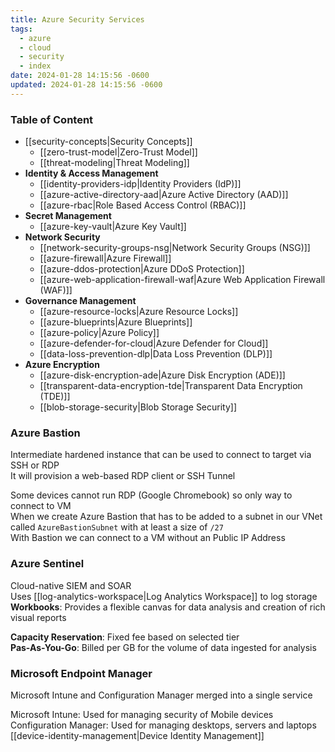 ```yaml
---
title: Azure Security Services
tags:
  - azure
  - cloud
  - security
  - index
date: 2024-01-28 14:15:56 -0600
updated: 2024-01-28 14:15:56 -0600
---
```


### Table of Content

* [[security-concepts|Security Concepts]]
	* [[zero-trust-model|Zero-Trust Model]]
	* [[threat-modeling|Threat Modeling]]
* **Identity & Access Management**
	* [[identity-providers-idp|Identity Providers (IdP)]]
	* [[azure-active-directory-aad|Azure Active Directory (AAD)]]
	* [[azure-rbac|Role Based Access Control (RBAC)]]
* **Secret Management**
	* [[azure-key-vault|Azure Key Vault]]
* **Network Security**
	* [[network-security-groups-nsg|Network Security Groups (NSG)]]
	* [[azure-firewall|Azure Firewall]]
	* [[azure-ddos-protection|Azure DDoS Protection]]
	* [[azure-web-application-firewall-waf|Azure Web Application Firewall (WAF)]]
* **Governance Management**
	* [[azure-resource-locks|Azure Resource Locks]]
	* [[azure-blueprints|Azure Blueprints]]
	* [[azure-policy|Azure Policy]]
	* [[azure-defender-for-cloud|Azure Defender for Cloud]]
	* [[data-loss-prevention-dlp|Data Loss Prevention (DLP)]]
* **Azure Encryption**
	* [[azure-disk-encryption-ade|Azure Disk Encryption (ADE)]]
	* [[transparent-data-encryption-tde|Transparent Data Encryption (TDE)]]
	* [[blob-storage-security|Blob Storage Security]]

### Azure Bastion
Intermediate hardened instance that can be used to connect to target via SSH or RDP  
It will provision a web-based RDP client or SSH Tunnel  

Some devices cannot run RDP (Google Chromebook) so only way to connect to VM  
When we create Azure Bastion that has to be added to a subnet in our VNet called `AzureBastionSubnet` with at least a size of `/27`  
With Bastion we can connect to a VM without an Public IP Address

### Azure Sentinel
Cloud-native SIEM and SOAR  
Uses [[log-analytics-workspace|Log Analytics Workspace]] to log storage  
**Workbooks**: Provides a flexible canvas for data analysis and creation of rich visual reports

**Capacity Reservation**: Fixed fee based on selected tier  
**Pas-As-You-Go**: Billed per GB for the volume of data ingested for analysis

### Microsoft Endpoint Manager
Microsoft Intune and Configuration Manager merged into a single service  

Microsoft Intune: Used for managing security of Mobile devices  
Configuration Manager: Used for managing desktops, servers and laptops  
[[device-identity-management|Device Identity Management]]
